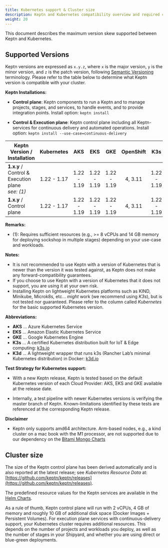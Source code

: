 ```yaml
---
title: Kubernetes support & Cluster size
description: Keptn and Kubernetes compatibility overview and required cluster size.
weight: 20
---
```


This document describes the maximum version skew supported between Keptn and Kubernetes.

## Supported Versions

Keptn versions are expressed as `x.y.z`, where `x` is the major version, `y` is the minor version, and `z` is the patch version, following [Semantic Versioning](https://semver.org/spec/v2.0.0.html) terminology. Please refer to the table below to determine what Keptn version is compatible with your cluster.

**Keptn Installations:**

* **Control plane**: Keptn components to run a Keptn and to manage projects, stages, and services, to handle events, and to provide integration points. Install option: `keptn install`

* **Control & Execution plane**: Keptn control plane including all Keptn-services for continuous delivery and automated operations. Install option: `keptn install --use-case=continuous-delivery`

<!-- use https://www.tablesgenerator.com/markdown_tables# for editing -->

| Keptn Version /<br>Installation                           | Kubernetes  | AKS                       | EKS                       | GKE           | OpenShift   | K3s         | Minishift               |
|-----------------------------------------------------------|:-----------:|:-------------------------:|:-------------------------:|:-------------:|:-----------:|:-----------:|:------------------------|
| **1.x.y** / <br>Control & Execution plane<br>*see: (1)*   | 1.22 - 1.17 | 1.22 - 1.19 | 1.22 - 1.19 | 1.22 - 1.19   | 4, 3.11     | 1.22 - 1.19 | 1.34.2<br>(K8s: 1.11)   |
| **1.x.y** / <br>Control plane                             | 1.22 - 1.17 | 1.22 - 1.19 | 1.22 - 1.19 | 1.22 - 1.19   | 4, 3.11     | 1.22 - 1.19 | 1.34.2<br>(K8s: 1.11)   |

**Remarks:**

* (1): Requires sufficient resources (e.g., >= 8 vCPUs and 14 GB memory for deploying sockshop in multiple stages) depending on your use-case and workloads.

**Notes:**

* It is not recommended to use Keptn with a version of Kubernetes that is newer than the version it was tested against, as Keptn does not make any forward-compatibility guarantees.
* If you choose to use Keptn with a version of Kubernetes that it does not support, you are using it at your own risk.
* Installing Keptn on lightweight Kubernetes platforms such as KIND, Minikube, Microk8s, etc... *might* work (we recommend using *K3s*), but is not tested nor guaranteed. Please refer to the column called *Kubernetes* for the basic supported Kubernetes version.

**Abbreviations:**

* **AKS** ... Azure Kubernetes Service
* **EKS** ... Amazon Elastic Kubernetes Service
* **GKE** ... Google Kubernetes Engine
* **K3s** ... A certified Kubernetes distribution built for IoT & Edge computing: [k3s.io](https://k3s.io/)
* **K3d** ... A lightweight wrapper that runs k3s (Rancher Lab’s minimal Kubernetes distribution) in Docker: [k3d.io](https://k3d.io/v5.3.0/)

**Test Strategy for Kubernetes support:**

* With a new Keptn release, Keptn is tested based on the default Kubernetes version of each Cloud Provider: AKS, EKS and GKE available at the release date.

* Internally, a test pipeline with newer Kubernetes versions is verifying the master branch of Keptn. Known-limitations identified by these tests are referenced at the corresponding Keptn release.

**Disclaimer**
* Keptn only supports amd64 architecture. Arm-based nodes, e.g., a kind cluster on a mac book with the M1 processor, are not supported due to our dependency on the [Bitami Mongo Charts](https://github.com/bitnami/charts/issues/7305)
## Cluster size

The size of the Keptn control plane has been derived automatically and is also reported at the latest release; see *Kubernetes Resource Data* at: [https://github.com/keptn/keptn/releases](https://github.com/keptn/keptn/releases).

The predefined resource values for the Keptn services are available in the [Helm Charts](https://github.com/keptn/keptn/blob/0.17.0/installer/manifests/keptn/charts/control-plane/templates/core.yaml).

As a rule of thumb, Keptn control plane will run with 2 vCPUs, 4 GB of memory and roughly 10 GB of additional disk space (Docker Images + Persistent Volumes).
For execution plane services with continuous-delivery support, your Kubernetes cluster requires additional resources.
This depends on the number of projects and workloads you deploy, as well as the number of stages in your Shipyard, and whether you are using direct or blue-green deployments.
